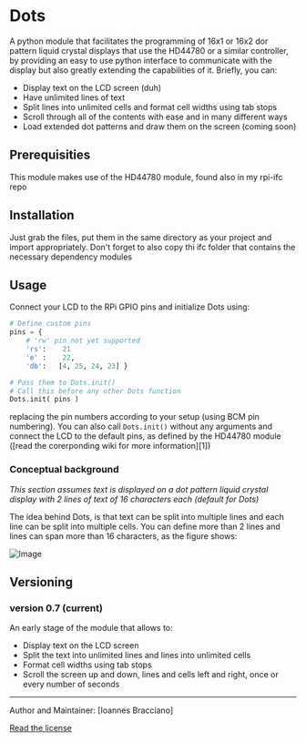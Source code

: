 # Dots
A python module that facilitates the programming of 16x1 or 16x2 dor pattern
liquid crystal displays that use the HD44780 or a similar controller, by
providing an easy to use python interface to communicate with the display but
also greatly extending the capabilities of it. Briefly, you can:
* Display text on the LCD screen (duh)
* Have unlimited lines of text
* Split lines into unlimited cells and format cell widths using tab stops
* Scroll through all of the contents with ease and in many different ways
* Load extended dot patterns and draw them on the screen (coming soon)

## Prerequisities
This module makes use of the HD44780 module, found also in my rpi-ifc repo

## Installation
Just grab the files, put them in the same directory as your project and import
appropriately. Don't forget to also copy thi ifc folder that contains the
necessary dependency modules

## Usage
Connect your LCD to the RPi GPIO pins and initialize Dots using:

```python
# Define custom pins
pins = {
    # 'rw' pin not yet supported
    'rs':    21
    'e' :    22,
    'db':   [4, 25, 24, 23] }

# Pass them to Dots.init()
# Call this before any other Dots function
Dots.init( pins )
```

replacing the pin numbers according to your setup (using BCM pin numbering).
You can also call `Dots.init()` without any arguments and connect the LCD to the
default pins, as defined by the HD44780  module ([read the corerponding wiki
for more information][1])

### Conceptual background
*This section assumes text is displayed on a dot pattern liquid crystal display
with 2 lines of text of 16 characters each (default for Dots)*

The idea behind Dots, is that text can be split into multiple lines and each
line can be split into multiple cells. You can define more than 2 lines and
lines can span more than 16 characters, as the figure shows:

![Image](https://drive.google.com/file/d/0B6VEcVfpSGh-TTVqdEhNOTRxSzg/view?usp=sharing)


## Versioning
### version 0.7 (**current**)
An early stage of the module that allows to:
* Display text on the LCD screen
* Split the text into unlimited lines and lines into unlimited cells
* Format cell widths using tab stops
* Scroll the screen up and down, lines and cells left and right, once or
  every number of seconds

---

Author and Maintainer: [Ioannes Bracciano]

[Read the license]()



